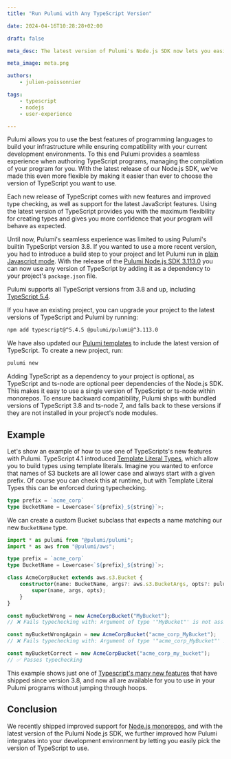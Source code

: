 ```yaml
---
title: "Run Pulumi with Any TypeScript Version"

date: 2024-04-16T10:28:28+02:00

draft: false

meta_desc: The latest version of Pulumi's Node.js SDK now lets you easily pick the version of TypeScript to use.

meta_image: meta.png

authors:
    - julien-poissonnier

tags:
    - typescript
    - nodejs
    - user-experience

---
```


Pulumi allows you to use the best features of programming languages to build your infrastructure while ensuring compatibility with your current development environments. To this end Pulumi provides a seamless experience when authoring TypeScript programs, managing the compilation of your program for you. With the latest release of our Node.js SDK, we've made this even more flexible by making it easier than ever to choose the version of TypeScript you want to use.

<!--more-->

Each new release of TypeScript comes with new features and improved type checking, as well as support for the latest JavaScript features. Using the latest version of TypeScript provides you with the maximum flexibility for creating types and gives you more confidence that your program will behave as expected.

Until now, Pulumi's seamless experience was limited to using Pulumi's builtin TypeScript version 3.8. If you wanted to use a more recent version, you had to introduce a build step to your project and let Pulumi run in [plain Javascript mode](/docs/languages-sdks/javascript/#disabling-built-in-typescript-support). With the release of the [Pulumi Node.js SDK 3.113.0](https://www.npmjs.com/package/@pulumi/pulumi) you can now use any version of TypeScript by adding it as a dependency to your project's `package.json` file.

Pulumi supports all TypeScript versions from 3.8 and up, including [TypeScript 5.4](https://www.typescriptlang.org/docs/handbook/release-notes/typescript-5-4.html).

If you have an existing project, you can upgrade your project to the latest versions of TypeScript and Pulumi by running:

```bash
npm add typescript@^5.4.5 @pulumi/pulumi@^3.113.0
```

We have also updated our [Pulumi templates](https://github.com/pulumi/templates) to include the latest version of TypeScript. To create a new project, run:

```bash
pulumi new
```

Adding TypeScript as a dependency to your project is optional, as TypeScript and ts-node are optional peer dependencies of the Node.js SDK. This makes it easy to use a single version of TypeScript or ts-node within monorepos. To ensure backward compatibility, Pulumi ships with bundled versions of TypeScript 3.8 and ts-node 7, and falls back to these versions if they are not installed in your project's node modules.

## Example

Let's show an example of how to use one of TypeScripts's new features with Pulumi. TypeScript 4.1 introduced [Template Literal Types](https://www.typescriptlang.org/docs/handbook/2/template-literal-types.html), which allow you to build types using template literals. Imagine you wanted to enforce that names of S3 buckets are all lower case and always start with a given prefix. Of course you can check this at runtime, but with Template Literal Types this can be enforced during typechecking.

```typescript
type prefix = `acme_corp`
type BucketName = Lowercase<`${prefix}_${string}`>;
```

We can create a custom Bucket subclass that expects a name matching our new `BucketName` type.

```typescript
import * as pulumi from "@pulumi/pulumi";
import * as aws from "@pulumi/aws";

type prefix = `acme_corp`
type BucketName = Lowercase<`${prefix}_${string}`>;

class AcmeCorpBucket extends aws.s3.Bucket {
    constructor(name: BucketName, args?: aws.s3.BucketArgs, opts?: pulumi.CustomResourceOptions) {
        super(name, args, opts);
    }
}

const myBucketWrong = new AcmeCorpBucket("MyBucket");
// ❌ Fails typechecking with: Argument of type '"MyBucket"' is not assignable to parameter of type '`acme_corp_${Lowercase<string>}`'.ts(2345)

const myBucketWrongAgain = new AcmeCorpBucket("acme_corp_MyBucket");
// ❌ Fails typechecking with: Argument of type '"acme_corp_MyBucket"' is not assignable to parameter of type '`acme_corp_${Lowercase<string>}`'.ts(2345)

const myBucketCorrect = new AcmeCorpBucket("acme_corp_my_bucket");
// ✅ Passes typechecking
```

This example shows just one of [Typescript's many new features](https://www.typescriptlang.org/docs/handbook/release-notes/typescript-5-4.html) that have shipped since version 3.8, and now all are available for you to use in your Pulumi programs without jumping through hoops.

## Conclusion

We recently shipped improved support for [Node.js monorepos](/blog/nx-monorepo/), and with the latest version of the Pulumi Node.js SDK, we further improved how Pulumi integrates into your development environment by letting you easily pick the version of TypeScript to use.
